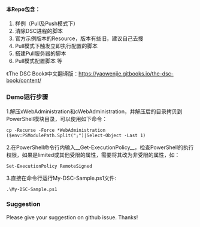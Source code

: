﻿#### 本Repo包含：

1. 样例（Pull及Push模式下）
2. 清除DSC进程的脚本
3. 官方示例版本的Resource，版本有些旧，建议自己去搜
4. Pull模式下触发立即执行配置的脚本
5. 搭建Pull服务器的脚本
6. Pull模式配置脚本 等

《The DSC Book》中文翻译版：https://yaowenjie.gitbooks.io/the-dsc-book/content/  

### Demo运行步骤

1.解压xWebAdministration和cWebAdministration，并解压后的目录拷贝到PowerShell模块目录，可以使用如下命令：
```
cp -Recurse -Force *WebAdministration ($env:PSModulePath.Split(";")|Select-Object -Last 1)
```
2.在PowerShell命令行内输入__Get-ExecutionPolicy__，检查PowerShell的执行权限，如果是limited或其他受限的属性，需要将其改为非受限的属性，如：
```
Set-ExecutionPolicy RemoteSigned
```
3.直接在命令行运行My-DSC-Sample.ps1文件:
```
.\My-DSC-Sample.ps1
```

### Suggestion
Please give your suggestion on github issue. Thanks!
